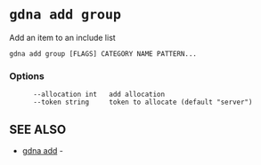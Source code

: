 # `gdna add group`

Add an item to an include list

```text
gdna add group [FLAGS] CATEGORY NAME PATTERN...
```

### Options

```text
      --allocation int   add allocation
      --token string     token to allocate (default "server")
```

## SEE ALSO

* [gdna add](gdna_add.md)	 - 
